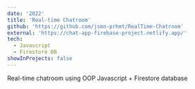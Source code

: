 ```yaml
---
date: '2022'
title: 'Real-time Chatroom'
github: 'https://github.com/jsmn-prhmt/RealTime-Chatroom'
external: 'https://chat-app-firebase-project.netlify.app/'
tech:
  - Javascript
  - Firestore DB
showInProjects: false
---
```


Real-time chatroom using OOP Javascript + Firestore database